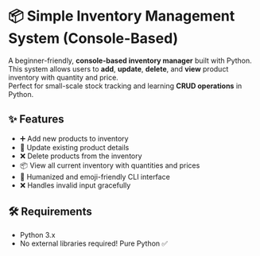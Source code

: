 # 📦 Simple Inventory Management System (Console-Based)

A beginner-friendly, **console-based inventory manager** built with Python.  
This system allows users to **add**, **update**, **delete**, and **view** product inventory with quantity and price.  
Perfect for small-scale stock tracking and learning **CRUD operations** in Python.

## ✨ Features

- ➕ Add new products to inventory
- 🔄 Update existing product details
- ❌ Delete products from the inventory
- 📦 View all current inventory with quantities and prices
- 🧠 Humanized and emoji-friendly CLI interface
- ❌ Handles invalid input gracefully

## 🛠 Requirements

- Python 3.x
- No external libraries required! Pure Python ✅



